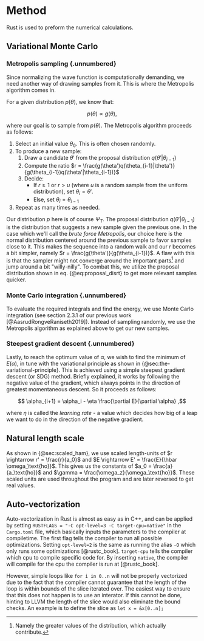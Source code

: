 # Method

Rust is used to preform the numerical calculations.
<!-- Maybe explain why we chose Rust instead of traditional C++? -->

## Variational Monte Carlo

### Metropolis sampling {.unnumbered}

Since normalizing the wave function is computationally demanding, we need another way of drawing samples from it. This is where the Metropolis algorithm comes in.

For a given distribution $p(\theta)$, we know that:

$$p(\theta) \propto g(\theta),$$

where our goal is to sample from $p(\theta)$. The Metropolis algorithm proceeds as follows:

1. Select an initial value $\theta_0$. This is often chosen randomly.
2. To produce a new sample:
	1. Draw a candidate $\theta'$ from the proposal distribution $q(\theta'|\theta_{i-1})$
	2. Compute the ratio $r = \frac{g(\theta')q(\theta_{i-1}|\theta')}{g(\theta_{i-1})q(\theta'|\theta_{i-1})}$
	3. Decide:
		- If $r \ge 1$ or $r > u$ (where $u$ is a random sample from the uniform distribution), set $\theta_{i} = \theta'$.
		- Else, set $\theta_{i} = \theta_{i-1}$
3. Repeat as many times as needed.
		
Our distribution $p$ here is of course $\Psi_T$. The proposal distribution $q(\theta'|\theta_{i-1})$ is the distribution that suggests a new sample given the previous one. In the case which we'll call the *brute force Metropolis*, our choice here is the normal distribution centered around the previous sample to favor samples close to it. This makes the sequence into a random walk and our  $r$ becomes a bit simpler, namely $r = \frac{g(\theta')}{g(\theta_{i-1})}$. A flaw with this is that the sampler might not converge around the important parts[^important] and jump around a bit "willy-nilly". To combat this, we utilize the proposal distribution shown in eq. {@eq:proposal_disrt} to get more relevant samples quicker.

[^important]: Namely the greater values of the distribution, which actually contribute.

### Monte Carlo integration {.unnumbered}

To evaluate the required integrals and find the energy, we use Monte Carlo integration (see section 2.3.1 of our previous work [@AasrudRongveRaniseth2019]). Instead of sampling randomly, we use the Metropolis algorithm as explained above to get our new samples.

### Steepest gradient descent {.unnumbered}

Lastly, to reach the optimum value of $\alpha$, we wish to find the minimum of $E(\alpha)$, in tune with the variational principle as shown in {@sec:the-variational-principle}. This is achieved using a simple steepest gradient descent (or SDG) method. Briefly explained, it works by following the negative value of the gradient, which always points in the direction of greatest momentaneous descent. So it proceeds as follows:

$$ \alpha_{i+1} = \alpha_i - \eta \frac{\partial E}{\partial \alpha} ,$$

where $\eta$ is called the *learning rate* - a value which decides how big of a leap we want to do in the direction of the negative gradient.

## Natural length scale

As shown in {@sec:scaled_ham}, we use scaled length-units of $r \rightarrow r' = \frac{r}{a_0}$ and $E \rightarrow E' = \frac{E}{\hbar \omega_\text{ho}}$. This gives us the constants of $a_0 = \frac{a}{a_\text{ho}}$ and $\gamma = \frac{\omega_z}{\omega_\text{ho}}$. These scaled units are used throughout the program and are later reversed to get real values.

## Auto-vectorization

Auto-vectorization in Rust is almost as easy as in C++, and can be applied by setting `RUSTFLAGS = "-C opt-level=3 -C target-cpu=native"` in the `Cargo.toml` file, which basically inputs the parameters to the compiler at compiletime. The first flag tells the compiler to run all possible optimizations. Setting `opt-level=2` is the same as running the alias `-O` which only runs some optimizations [@rustc_book]. `target-cpu` tells the compiler which cpu to compile specific code for. By inserting `native`, the compiler will compile for the cpu the compiler is run at [@rustc_book].

However, simple loops like `for i in 0..n` will not be properly vectorized due to the fact that the compiler cannot guarantee that the length of the loop is within bounds of the slice iterated over. The easiest way to ensure that this does not happen is to use an interator. If this cannot be done, hinting to LLVM the length of the slice would also eliminate the bound checks. An example is to define the slice as
`let x = &x[0..n];`
